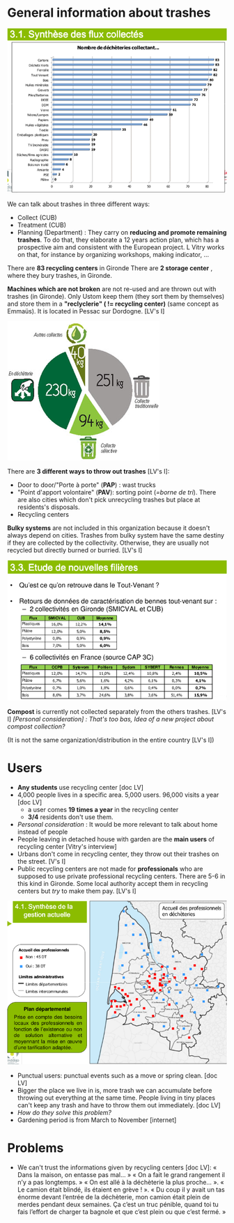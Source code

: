 # General information about trashes

![Trashes in RC](RCTrashes.png)

We can talk about trashes in three different ways:
* Collect  (CUB)
* Treatment (CUB)
* Planning (Department) :  They carry on **reducing and promote remaining trashes**. To do that, they elaborate a 12 years action plan, which has a prospective aim and consistent with the European project. L Vitry works on that, for instance by organizing workshops, making indicator, ... 

There are **83 recycling centers** in Gironde
There are **2 storage center** , where they bury trashes, in Gironde.

**Machines which are not broken** are not re-used and are thrown out with trashes (in Gironde). Only Ustom keep them (they sort them by themselves) and store them in a **"reclyclerie" ( != recycling center)** (same concept as Emmaüs). It is located in Pessac sur Dordogne. [LV's I]

![Trashes in Gironde](trashes_Gironde.jpg)

There are **3 different ways to throw out trashes** [LV's I]:
* Door to door/"Porte à porte" (**PAP**) : wast trucks
* "Point d'apport volontaire" (**PAV**): sorting point (*=borne de tri*). There are also cities which don't pick unrecycling trashes but place at residents's disposals.
* Recycling centers

**Bulky systems** are not included in this organization because it doesn't always depend on cities. Trashes from bulky system have the same destiny if they are collected by the collectivity. Otherwise, they are usually not recycled but directly burned or burried. [LV's I]

![Bulky](bulky.png)

**Compost** is currently not collected separately from the others trashes.  [LV's I]
*[Personal consideration] : That's too bas,  Idea of a new project about compost collection?*

(It is not the same organization/distribution in the entire country [LV's I])

# Users
* **Any students** use recycling center [doc LV]
* 4,000 people lives in a specific area. 5,000 users. 96,000 visits a year [doc LV]
  * a user comes **19 times a year** in the recycling center
  * **3/4** residents don't use them. 
 * *Personal consideration* : It would be more relevant to talk about home instead of people
* People leaving in detached house with garden are the **main users** of recycling center [Vitry's interview]
* Urbans don't come in recycling center, they throw out their trashes on the street. [V's I]
* Public recycling centers are not made for **professionals** who are supposed to use private professional recycling centers. There are 5-6 in this kind in Gironde. Some local authority accept them in recycling centers but *try* to make them pay. [LV's I]

![Professional](professional.png)
* Punctual users: punctual events such as a move or spring clean. [doc LV]
* Bigger the place we live in is, more trash we can accumulate before throwing out everything at the same time. People living in tiny places can't keep any trash and have to throw them out immediately. [doc LV]
 * *How do they solve this problem?* 
* Gardening period is from March to November [internet]

# Problems

* We can't trust the informations given by recycling centers  [doc LV]: 
« Dans la maison, on entasse pas mal… » « On a fait le grand rangement il n’y a pas longtemps. » « On est allé à la déchèterie la plus proche… ». « Le camion était blindé, ils étaient en grève ! ». « Du coup il y avait un tas énorme devant l’entrée de la déchèterie, mon camion était plein de merdes pendant deux semaines. Ça c’est un truc pénible, quand toi tu fais l’effort de charger ta bagnole et que c’est plein ou que c’est fermé. » 


